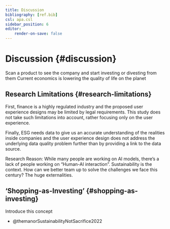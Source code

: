 ```yaml
---
title: Discussion
bibliography: [ref.bib]
csl: apa.csl
sidebar_position: 6
editor:
    render-on-save: false
---
```


# Discussion {#discussion}

Scan a product to see the company and start investing or divesting from
them Current economics is lowering the quality of life on the planet

## Research Limitations {#research-limitations}

First, finance is a highly regulated industry and the proposed user
experience designs may be limited by legal requirements. This study does
not take such limitations into account, rather focusing only on the user
experience.

Finally, ESG needs data to give us an accurate understanding of the
realities inside companies and the user experience design does not
address the underlying data quality problem further than by providing a
link to the data source.

Research Reason: While many people are working on AI models, there’s a
lack of people working on “Human-AI interaction”. Sustainability is the
context. How can we better team up to solve the challenges we face this
century? The huge externalities.

## ‘Shopping-as-Investing’ {#shopping-as-investing}

Introduce this concept

-   @themanorSustainabilityNotSacrifice2022

